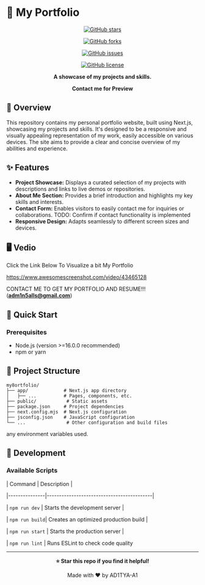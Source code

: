 # 🚀 My Portfolio

<div align="center">

[![GitHub stars](https://img.shields.io/github/stars/AD1TYA-A1/my8ortfolio?style=for-the-badge)](https://github.com/AD1TYA-A1/my8ortfolio/stargazers)

[![GitHub forks](https://img.shields.io/github/forks/AD1TYA-A1/my8ortfolio?style=for-the-badge)](https://github.com/AD1TYA-A1/my8ortfolio/network)

[![GitHub issues](https://img.shields.io/github/issues/AD1TYA-A1/my8ortfolio?style=for-the-badge)](https://github.com/AD1TYA-A1/my8ortfolio/issues)

[![GitHub license](https://img.shields.io/github/license/AD1TYA-A1/my8ortfolio?style=for-the-badge)](LICENSE)

**A showcase of my projects and skills.**

**Contact me for Preview** 


</div>

## 📖 Overview

This repository contains my personal portfolio website, built using Next.js, showcasing my projects and skills.  It's designed to be a responsive and visually appealing representation of my work, easily accessible on various devices.  The site aims to provide a clear and concise overview of my abilities and experience.

## ✨ Features

- **Project Showcase:** Displays a curated selection of my projects with descriptions and links to live demos or repositories.
- **About Me Section:** Provides a brief introduction and highlights my key skills and interests.
- **Contact Form:** Enables visitors to easily contact me for inquiries or collaborations.  TODO: Confirm if contact functionality is implemented
- **Responsive Design:** Adapts seamlessly to different screen sizes and devices.


## 🖥️ Vedio
   Click the Link Below To Visualize a bit My Portfolio
   
   
   https://www.awesomescreenshot.com/video/43465128


   CONTACT ME TO GET MY PORTFOLIO AND RESUME!!!
   (**adm1n5alls@gmail.com**)

## 🚀 Quick Start

### Prerequisites
- Node.js (version >=16.0.0 recommended)
- npm or yarn

## 📁 Project Structure

```
my8ortfolio/
├── app/             # Next.js app directory
│   ├── ...          # Pages, components, etc.
├── public/           # Static assets
├── package.json     # Project dependencies
├── next.config.mjs  # Next.js configuration
├── jsconfig.json    # JavaScript configuration
└── ...               # Other configuration and build files
```

any environment variables used.

## 🔧 Development

### Available Scripts

| Command       | Description                               |

|---------------|-------------------------------------------|

| `npm run dev` | Starts the development server             |

| `npm run build`| Creates an optimized production build      |

| `npm run start` | Starts the production server              |

| `npm run lint`  | Runs ESLint to check code quality        




---

<div align="center">

**⭐ Star this repo if you find it helpful!**

Made with ❤️ by AD1TYA-A1

</div>


